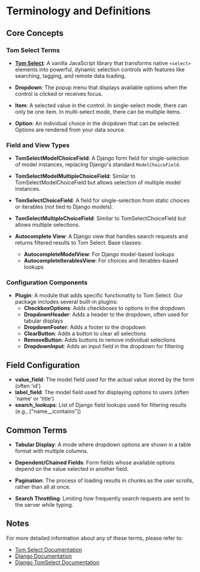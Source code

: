 # Terminology and Definitions

## Core Concepts

### Tom Select Terms

- **[Tom Select](https://tom-select.js.org/)**: A vanilla JavaScript library that transforms native `<select>` elements into powerful, dynamic selection controls with features like searching, tagging, and remote data loading.

- **Dropdown**: The popup menu that displays available options when the control is clicked or receives focus.

- **Item**: A selected value in the control. In single-select mode, there can only be one item. In multi-select mode, there can be multiple items.

- **Option**: An individual choice in the dropdown that can be selected. Options are rendered from your data source.

### Field and View Types

- **TomSelectModelChoiceField**: A Django form field for single-selection of model instances, replacing Django's standard `ModelChoiceField`.

- **TomSelectModelMultipleChoiceField**: Similar to TomSelectModelChoiceField but allows selection of multiple model instances.

- **TomSelectChoiceField**: A field for single-selection from static choices or iterables (not tied to Django models).

- **TomSelectMultipleChoiceField**: Similar to TomSelectChoiceField but allows multiple selections.

- **Autocomplete View**: A Django view that handles search requests and returns filtered results to Tom Select. Base classes:
  - **AutocompleteModelView**: For Django model-based lookups
  - **AutocompleteIterablesView**: For choices and iterables-based lookups

### Configuration Components

- **Plugin**: A module that adds specific functionality to Tom Select. Our package includes several built-in plugins:
  - **CheckboxOptions**: Adds checkboxes to options in the dropdown
  - **DropdownHeader**: Adds a header to the dropdown, often used for tabular displays
  - **DropdownFooter**: Adds a footer to the dropdown
  - **ClearButton**: Adds a button to clear all selections
  - **RemoveButton**: Adds buttons to remove individual selections
  - **DropdownInput**: Adds an input field in the dropdown for filtering

## Field Configuration

- **value_field**: The model field used for the actual value stored by the form (often 'id')
- **label_field**: The model field used for displaying options to users (often 'name' or 'title')
- **search_lookups**: List of Django field lookups used for filtering results (e.g., ["name__icontains"])

## Common Terms

- **Tabular Display**: A mode where dropdown options are shown in a table format with multiple columns.

- **Dependent/Chained Fields**: Form fields whose available options depend on the value selected in another field.

- **Pagination**: The process of loading results in chunks as the user scrolls, rather than all at once.

- **Search Throttling**: Limiting how frequently search requests are sent to the server while typing.

## Notes

For more detailed information about any of these terms, please refer to:
- [Tom Select Documentation](https://tom-select.js.org/)
- [Django Documentation](https://docs.djangoproject.com/)
- [Django TomSelect Documentation](https://django-tomselect.readthedocs.io/en/latest/usage.html)
